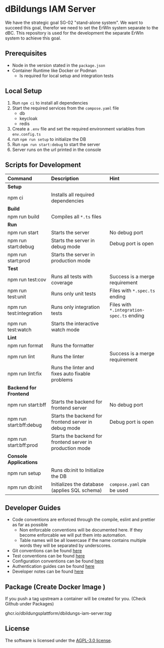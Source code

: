 # dBildungs IAM Server

We have the strategic goal SG-02 "stand-alone system". We want to succeed this goal, therefor we need to set the ErWIn system separate to the dBC. This repository is used for the development the separate ErWIn system to achieve this goal.

## Prerequisites

* Node in the version stated in the `package.json`
* Container Runtime like Docker or Podman
  * Is required for local setup and integration tests

## Local Setup

1. Run `npm ci` to install all dependencies
2. Start the required services from the `compose.yaml` file
   * db
   * keycloak
   * redis
3. Create a `.env` file and set the required environment variables from `env.config.ts`
4. run `npm run setup` to initialize the DB
5. Run `npm run start:debug` to start the server
6. Server runs on the url printed in the console

## Scripts for Development

| Command                  | Description                                               | Hint                                      |
|:-------------------------| :-------------------------------------------------------- | :---------------------------------------- |
| **Setup**                |                                                           |                                           |
| npm ci                   | Installs all required dependencies                        |                                           |
| **Build**                |                                                           |                                           |
| npm run build            | Compiles all `*.ts` files                                 |                                           |
| **Run**                  |                                                           |                                           |
| npm run start            | Starts the server                                         | No debug port                             |
| npm run start:debug      | Starts the server in debug mode                           | Debug port is open                        |
| npm run start:prod       | Starts the server in production mode                      |                                           |
| **Test**                 |                                                           |                                           |
| npm run test:cov         | Runs all tests with coverage                              | Success is a merge requirement            |
| npm run test:unit        | Runs only unit tests                                      | Files with `*.spec.ts` ending             |
| npm run test:integration | Runs only integration tests                               | Files with `*.integration-spec.ts` ending |
| npm run test:watch       | Starts the interactive watch mode                         |                                           |
| **Lint**                 |                                                           |                                           |
| npm run format           | Runs the formatter                                        |                                           |
| npm run lint             | Runs the linter                                           | Success is a merge requirement            |
| npm run lint:fix         | Runs the linter and fixes auto fixable problems           |                                           |
| **Backend for Frontend** |                                                           |                                           |
| npm run start:bff        | Starts the backend for frontend server                    | No debug port                             |
| npm run start:bff:debug  | Starts the backend for frontend server in debug mode      | Debug port is open                        |
| npm run start:bff:prod   | Starts the backend for frontend server in production mode |                                           |
| **Console Applications** |                                                           |                                           |
| npm run setup            | Runs db:init to Initialize the DB                         |                                           |
| npm run db:init          | Initializes the database (applies SQL schema)             | `compose.yaml` can be used                |

## Developer Guides

* Code conventions are enforced through the compile, eslint and prettier as far as possible
    * Non enforcable conventions will be documented here. If they become enforcable we will put them into
      automation.
    * Table names will be all lowercase if the name contains multiple words they will be separated by
        underscores.
* Git conventions can be found [here](./docs/git.md)
* Test conventions can be found [here](./docs/tests.md)
* Configuration conventions can be found [here](./docs/config.md)
* Authentication guides can be found [here](./docs/auth.md)
* Developer notes can be found [here](./docs/developer-notes.md)

## Package (Create Docker Image )
If you push a tag upstream a container will be created for you. (Check Github under Packages)

ghcr.io/dbildungsplattform/dbildungs-iam-server:*tag*

## License

The software is licensed under the [AGPL-3.0 license](./LICENSE).
